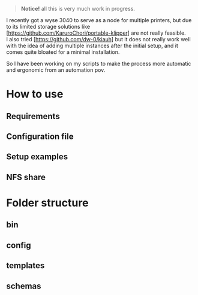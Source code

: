 > **Notice!** all this is very much work in progress.

I recently got a wyse 3040 to serve as a node for multiple printers, but due to its limited storage solutions like [https://github.com/KaruroChori/portable-klipper] are not really feasible.  
I also tried [https://github.com/dw-0/kiauh] but it does not really work well with the idea of adding multiple instances after the initial setup, and it comes quite bloated for a minimal installation.

So I have been working on my scripts to make the process more automatic and ergonomic from an automation pov.

# How to use

## Requirements

## Configuration file

## Setup examples

## NFS share

# Folder structure

## bin

## config

## templates

## schemas
